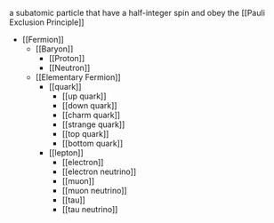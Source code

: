 a subatomic particle that have a half-integer spin and obey the [[Pauli Exclusion Principle]]

* [[Fermion]]
	* [[Baryon]]
		* [[Proton]]
		* [[Neutron]]
	* [[Elementary Fermion]]
		* [[quark]]
			* [[up quark]]
			* [[down quark]]
			* [[charm quark]]
			* [[strange quark]]
			* [[top quark]]
			* [[bottom quark]]
		* [[lepton]]
			* [[electron]]
			* [[electron neutrino]]
			* [[muon]]
			* [[muon neutrino]]
			* [[tau]]
			* [[tau neutrino]]
		

